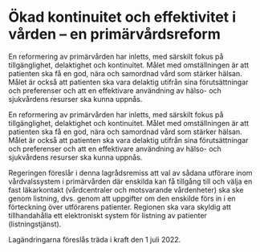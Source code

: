 # Ökad kontinuitet och effektivitet i vården – en primärvårdsreform

En reformering av primärvården har inletts, med särskilt fokus på tillgänglighet, delaktighet och kontinuitet. Målet med omställningen är att patienten ska få en god, nära och samordnad vård som stärker hälsan. Målet är också att patienten ska vara delaktig utifrån sina förutsättningar och preferenser och att en effektivare användning av hälso- och sjukvårdens resurser ska kunna uppnås.

En reformering av primärvården har inletts, med särskilt fokus på tillgänglighet, delaktighet och kontinuitet. Målet med omställningen är att patienten ska få en god, nära och samordnad vård som stärker hälsan. Målet är också att patienten ska vara delaktig utifrån sina förutsättningar och preferenser och att en effektivare användning av hälso- och sjukvårdens resurser ska kunna uppnås.

Regeringen föreslår i denna lagrådsremiss att val av sådana utförare inom vårdvalssystem i primärvården där enskilda kan få tillgång till och välja en fast läkarkontakt (vårdcentraler och motsvarande vårdenheter) ska ske genom listning, dvs. genom att uppgifter om den enskilde förs in i en förteckning över utförarens patienter. Regionen ska vara skyldig att tillhandahålla ett elektroniskt system för listning av patienter (listningstjänst).

Lagändringarna föreslås träda i kraft den 1 juli 2022.

